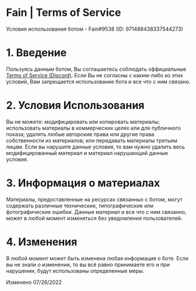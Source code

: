 # Fain | Terms of Service
Условия использования ботом - Fain#9538 (ID: 971488438337544273)

# 1. Введение
Пользуясь данным ботом, Вы соглашаетесь соблюдать оффициальные [Terms of Service (Discord)](https://discord.com/terms). Если Вы не согласны с каким-либо из этих условий, Вам запрещается использование бота и все что с ним связано. 

# 2. Условия Использования
Вы не можете:
модифицировать или копировать материалы;
использовать материалы в коммерческих целях или для публичного показа;
удалять любые авторские права или другие права собственности из материалов; 
или передавать материалы третьим лицам.
Если вы нарушите данные условия, то вам нужно удалить весь модифицированный материал и материал нарушающий данные условия. 


# 3. Информация о материалах
Материалы, предоставленные на ресурсах связанных с ботом, могут содержать различные технические, типографические или фотографические ошибки. Данные материал и все что с ним связанно, может в любой момент изменяться без уведомления пользователей. 


# 4. Изменения
В любой момент может быть изменена любая информация о боте. Если вы не знали о изменении, то вы всё равно принимаете его и при нарушении, будут использованы определенные меры.  

Изменено 07/26/2022